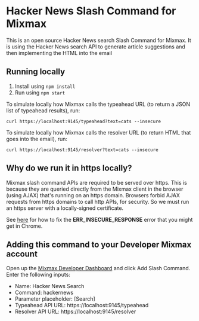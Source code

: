 # Hacker News Slash Command for Mixmax

This is an open source Hacker News search Slash Command for Mixmax. It is using the Hacker News search API to generate article suggestions and then implementing the HTML into the email

## Running locally

1. Install using `npm install`
2. Run using `npm start`

To simulate locally how Mixmax calls the typeahead URL (to return a JSON list of typeahead results), run:

```
curl https://localhost:9145/typeahead?text=cats --insecure
```

To simulate locally how Mixmax calls the resolver URL (to return HTML that goes into the email), run:

```
curl https://localhost:9145/resolver?text=cats --insecure
```

## Why do we run it in https locally?

Mixmax slash command APIs are required to be served over https. This is because they are queried directly from the Mixmax client in the browser (using AJAX) that's running on an https domain. Browsers forbid AJAX requests from https domains to call http APIs, for security. So we must run an https server with a locally-signed certificate.

See [here](http://developer.mixmax.com/docs/integration-api-appendix#local-development-error-neterr_insecure_response) for how to fix the **ERR_INSECURE_RESPONSE** error that you might get in Chrome.

## Adding this command to your Developer Mixmax account

Open up the [Mixmax Developer Dashboard](https://app.mixmax.com/dashboard/settings/developer) and click Add Slash Command.
Enter the following inputs:

- Name: Hacker News Search
- Command: hackernews
- Parameter placeholder: [Search]
- Typeahead API URL: https://localhost:9145/typeahead
- Resolver API URL: https://localhost:9145/resolver

